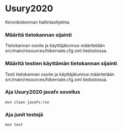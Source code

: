# Usury2020
Koronkiskonnan hallintaohjelma

### Määritä tietokannan sijainti
Tietokannan osoite ja käyttäjätunnus määritetään src/main/resources/hibernate.cfg.xml tiedostossa.
### Määritä testien käyttämän tietokannan sijainti
Testi tietokannan osoite ja käyttäjätunnus määritetään src/main/resources/hibernate.cfg.xml tiedostossa.
### Aja Usury2020 javafx sovellus
```mvn clean javafx:run```
### Aja junit testejä
```mvn test```
